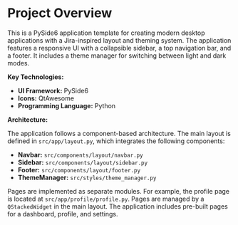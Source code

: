 # Project Overview

This is a PySide6 application template for creating modern desktop applications with a Jira-inspired layout and theming system. The application features a responsive UI with a collapsible sidebar, a top navigation bar, and a footer. It includes a theme manager for switching between light and dark modes.

**Key Technologies:**

*   **UI Framework:** PySide6
*   **Icons:** QtAwesome
*   **Programming Language:** Python

**Architecture:**

The application follows a component-based architecture. The main layout is defined in `src/app/layout.py`, which integrates the following components:

*   **Navbar:** `src/components/layout/navbar.py`
*   **Sidebar:** `src/components/layout/sidebar.py`
*   **Footer:** `src/components/layout/footer.py`
*   **ThemeManager:** `src/styles/theme_manager.py`

Pages are implemented as separate modules. For example, the profile page is located at `src/app/profile/profile.py`. Pages are managed by a `QStackedWidget` in the main layout. The application includes pre-built pages for a dashboard, profile, and settings.